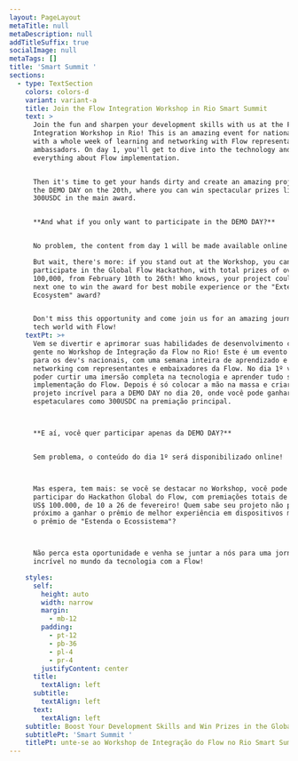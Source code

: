 ```yaml
---
layout: PageLayout
metaTitle: null
metaDescription: null
addTitleSuffix: true
socialImage: null
metaTags: []
title: 'Smart Summit '
sections:
  - type: TextSection
    colors: colors-d
    variant: variant-a
    title: Join the Flow Integration Workshop in Rio Smart Summit
    text: >
      Join the fun and sharpen your development skills with us at the Flow
      Integration Workshop in Rio! This is an amazing event for national dev's,
      with a whole week of learning and networking with Flow representatives and
      ambassadors. On day 1, you'll get to dive into the technology and learn
      everything about Flow implementation.


      Then it's time to get your hands dirty and create an amazing project for
      the DEMO DAY on the 20th, where you can win spectacular prizes like
      300USDC in the main award.


      **And what if you only want to participate in the DEMO DAY?**


      No problem, the content from day 1 will be made available online!

      But wait, there's more: if you stand out at the Workshop, you can
      participate in the Global Flow Hackathon, with total prizes of over US$
      100,000, from February 10th to 26th! Who knows, your project could be the
      next one to win the award for best mobile experience or the "Extend the
      Ecosystem" award?


      Don't miss this opportunity and come join us for an amazing journey in the
      tech world with Flow!
    textPt: >+
      Vem se divertir e aprimorar suas habilidades de desenvolvimento com a
      gente no Workshop de Integração da Flow no Rio! Este é um evento incrível
      para os dev's nacionais, com uma semana inteira de aprendizado e
      networking com representantes e embaixadores da Flow. No dia 1º você vai
      poder curtir uma imersão completa na tecnologia e aprender tudo sobre
      implementação do Flow. Depois é só colocar a mão na massa e criar um
      projeto incrível para a DEMO DAY no dia 20, onde você pode ganhar prêmios
      espetaculares como 300USDC na premiação principal.



      **E aí, você quer participar apenas da DEMO DAY?**


      Sem problema, o conteúdo do dia 1º será disponibilizado online!



      Mas espera, tem mais: se você se destacar no Workshop, você pode
      participar do Hackathon Global do Flow, com premiações totais de mais de
      US$ 100.000, de 10 a 26 de fevereiro! Quem sabe seu projeto não pode ser o
      próximo a ganhar o prêmio de melhor experiência em dispositivos móveis ou
      o prêmio de "Estenda o Ecossistema"?



      Não perca esta oportunidade e venha se juntar a nós para uma jornada
      incrível no mundo da tecnologia com a Flow!

    styles:
      self:
        height: auto
        width: narrow
        margin:
          - mb-12
        padding:
          - pt-12
          - pb-36
          - pl-4
          - pr-4
        justifyContent: center
      title:
        textAlign: left
      subtitle:
        textAlign: left
      text:
        textAlign: left
    subtitle: Boost Your Development Skills and Win Prizes in the Global Flow Hackathon
    subtitlePt: 'Smart Summit '
    titlePt: unte-se ao Workshop de Integração do Flow no Rio Smart Summit
---
```

